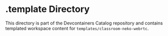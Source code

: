 # .template Directory

This directory is part of the Devcontainers Catalog repository and contains templated workspace content for `templates/classroom-neko-webrtc`.

